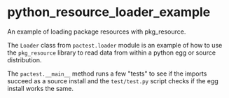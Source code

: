 # python_resource_loader_example
An example of loading package resources with pkg_resource.

The `Loader` class from `pactest.loader` module is an example of how to
use the `pkg_resource` library to read data from within a python egg or source distribution.

The `pactest.__main__` method runs a few "tests" to see if the imports succeed as a source
install and the `test/test.py` script checks if the egg install works the same.
